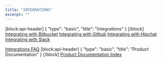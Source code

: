 ```yaml
---
title: "INTEGRATIONS"
excerpt: ""
---
```

[block:api-header]
{
  "type": "basic",
  "title": "Integrations"
}
[/block]
[Integrating with Bitbucket](doc:integrating-with-bitbucket) 
[Integrating with Github](doc:integrating-with-github) 
[Integrating with Hipchat](doc:integrating-with-hipchat) 
[Integrating with Slack](doc:integrating-with-slack) 

[Integrations FAQ](doc:integrations-faq)
[block:api-header]
{
  "type": "basic",
  "title": "Product Documentation"
}
[/block]
[Product Documentation Index](doc:product-documentation-index)